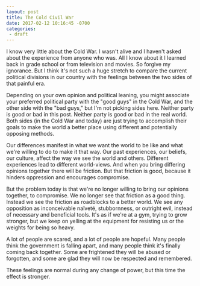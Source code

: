 ```yaml
---
layout: post
title: The Cold Civil War
date: 2017-02-12 10:16:45 -0700
categories:
 - draft
---
```



I know very little about the Cold War. I wasn't alive and I haven't asked about the experience from anyone who was. All I know about it I learned back in grade school or from television and movies. So forgive my ignorance. But I think it's not such a huge stretch to compare the current political divisions in our country with the feelings between the two sides of that painful era.

Depending on your own opinion and political leaning, you might associate your preferred political party with the "good guys" in the Cold War, and the other side with the "bad guys," but I'm not picking sides here. Neither party is good or bad in this post. Neither party is good or bad in the real world. Both sides (in the Cold War and today) are just trying to accomplish their goals to make the world a better place using different and potentially opposing methods.

Our differences manifest in what we want the world to be like and what we're willing to do to make it that way. Our past experiences, our beliefs, our culture, affect the way we see the world and others. Different experiences lead to different world-views. And when you bring differing opinions together there will be friction. But that friction is good, because it hinders oppression and encourages compromise.

But the problem today is that we're no longer willing to bring our opinions together, to compromise. We no longer see that friction as a good thing. Instead we see the friction as roadblocks to a better world. We see any opposition as inconceivable naïveté, stubbornness, or outright evil, instead of necessary and beneficial tools. It's as if we're at a gym, trying to grow stronger, but we keep on yelling at the equipment for resisting us or the weights for being so heavy.

A lot of people are scared, and a lot of people are hopeful. Many people think the government is falling apart, and many people think it's finally coming back together. Some are frightened they will be abused or forgotten, and some are glad they will now be respected and remembered.

These feelings are normal during any change of power, but this time the effect is stronger.




